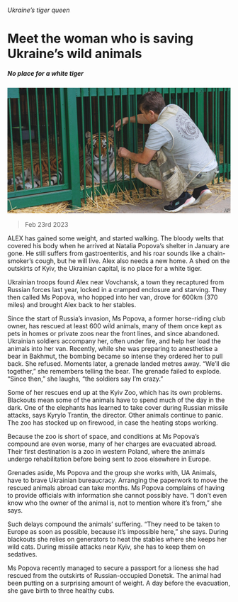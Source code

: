 ###### Ukraine’s tiger queen

# Meet the woman who is saving Ukraine’s wild animals 

##### No place for a white tiger 

![image](images/20230225_EUP002.jpg) 

> Feb 23rd 2023 

ALEX has gained some weight, and started walking. The bloody welts that covered his body when he arrived at Natalia Popova’s shelter in January are gone. He still suffers from gastroenteritis, and his roar sounds like a chain-smoker’s cough, but he will live. Alex also needs a new home. A shed on the outskirts of Kyiv, the Ukrainian capital, is no place for a white tiger. 

Ukrainian troops found Alex near Vovchansk, a town they recaptured from Russian forces last year, locked in a cramped enclosure and starving. They then called Ms Popova, who hopped into her van, drove for 600km (370 miles) and brought Alex back to her stables. 

Since the start of Russia’s invasion, Ms Popova, a former horse-riding club owner, has rescued at least 600 wild animals, many of them once kept as pets in homes or private zoos near the front lines, and since abandoned. Ukrainian soldiers accompany her, often under fire, and help her load the animals into her van. Recently, while she was preparing to anesthetise a bear in Bakhmut, the bombing became so intense they ordered her to pull back. She refused. Moments later, a grenade landed metres away. “We’ll die together,” she remembers telling the bear. The grenade failed to explode. “Since then,” she laughs, “the soldiers say I’m crazy.” 

Some of her rescues end up at the Kyiv Zoo, which has its own problems. Blackouts mean some of the animals have to spend much of the day in the dark. One of the elephants has learned to take cover during Russian missile attacks, says Kyrylo Trantin, the director. Other animals continue to panic. The zoo has stocked up on firewood, in case the heating stops working. 

Because the zoo is short of space, and conditions at Ms Popova’s compound are even worse, many of her charges are evacuated abroad. Their first destination is a zoo in western Poland, where the animals undergo rehabilitation before being sent to zoos elsewhere in Europe. 


Grenades aside, Ms Popova and the group she works with, UA Animals, have to brave Ukrainian bureaucracy. Arranging the paperwork to move the rescued animals abroad can take months. Ms Popova complains of having to provide officials with information she cannot possibly have. “I don’t even know who the owner of the animal is, not to mention where it’s from,” she says.

Such delays compound the animals’ suffering. “They need to be taken to Europe as soon as possible, because it’s impossible here,” she says. During blackouts she relies on generators to heat the stables where she keeps her wild cats. During missile attacks near Kyiv, she has to keep them on sedatives. 

Ms Popova recently managed to secure a passport for a lioness she had rescued from the outskirts of Russian-occupied Donetsk. The animal had been putting on a surprising amount of weight. A day before the evacuation, she gave birth to three healthy cubs. 

